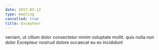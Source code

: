 ```yaml
---
date: 2017-03-12
type: meeting
cancelled: true
title: Excepteur
---
```

veniam, ut cillum dolor consectetur minim voluptate mollit. quis nulla non dolor Excepteur nostrud dolore occaecat eu ex incididunt